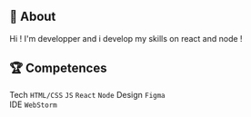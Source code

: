 ## 🎯 About
Hi ! I'm developper and i develop my skills on react and node !

## 🏆 Competences
Tech ```HTML/CSS``` ```JS``` ```React``` ```Node``` 
Design ```Figma```    
IDE ```WebStorm```

<!--
**mojinet/mojinet** is a ✨ _special_ ✨ repository because its `README.md` (this file) appears on your GitHub profile.
Here are some ideas to get you started:
- 🔭 I’m currently working on ...
- 🌱 I’m currently learning ...
- 👯 I’m looking to collaborate on ...
- 🤔 I’m looking for help with ...
- 💬 Ask me about ...
- 📫 How to reach me: ...
- 😄 Pronouns: ...
- ⚡ Fun fact: ...
-->
